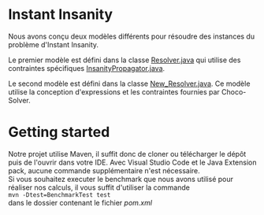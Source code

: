 # Instant Insanity

Nous avons conçu deux modèles différents pour résoudre des instances du problème d'Instant Insanity.

Le premier modèle est défini dans la classe [Resolver.java](./instantInsanity/src/main/java/instantInsanity/Resolver.java) qui utilise des contraintes spécifiques [InsanityPropagator.java](./instantInsanity/src/main/java/instantInsanity/InsanityPropagator.java).

Le second modèle est défini dans la classe [New_Resolver.java](./instantInsanity/src/main/java/instantInsanity/New_Resolver.java). Ce modèle utilise la conception d'expressions et les contraintes fournies par Choco-Solver.

# Getting started 

Notre projet utilise Maven, il suffit donc de cloner ou télécharger le dépôt puis de l'ouvrir dans votre IDE. Avec Visual Studio Code et le Java Extension pack, aucune commande supplémentaire n'est nécessaire. </br>
Si vous souhaitez executer le benchmark que nous avons utilisé pour réaliser nos calculs, il vous suffit d'utiliser la commande </br>
`mvn -Dtest=BenchmarkTest test` </br>
dans le dossier contenant le fichier *pom.xml*
